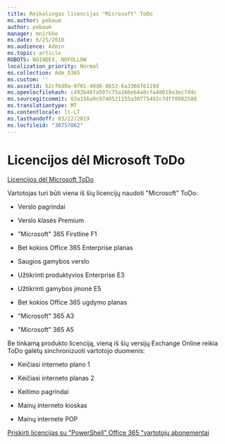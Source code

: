 ```yaml
---
title: Reikalingas licencijas "Microsoft" ToDo
ms.author: pebaum
author: pebaum
manager: mnirkhe
ms.date: 6/25/2018
ms.audience: Admin
ms.topic: article
ROBOTS: NOINDEX, NOFOLLOW
localization_priority: Normal
ms.collection: Adm_O365
ms.custom: ''
ms.assetid: b2cf6d0a-9f01-49d8-8653-6a3366f6119d
ms.openlocfilehash: c492b46fa507c75a166eb4a8cfa48019a3ec7d4c
ms.sourcegitcommit: 03a156a9c9740521155a30775492c7dff0982588
ms.translationtype: MT
ms.contentlocale: lt-LT
ms.lasthandoff: 03/22/2019
ms.locfileid: "30757862"
---
```

# <a name="required-licenses-for-microsoft-todo"></a>Licencijos dėl Microsoft ToDo

[Licencijos dėl Microsoft ToDo](https://support.office.com/article/381e9d1b-c500-49b5-973e-890fd86528d7.aspx)
  
Vartotojas turi būti viena iš šių licencijų naudoti "Microsoft" ToDo:
  
- Verslo pagrindai
    
- Verslo klasės Premium
    
- "Microsoft" 365 Firstline F1
    
- Bet kokios Office 365 Enterprise planas
    
- Saugios gamybos verslo
    
- Užtikrinti produktyvios Enterprise E3
    
- Užtikrinti gamybos įmonė E5
    
- Bet kokios Office 365 ugdymo planas
    
- "Microsoft" 365 A3
    
- "Microsoft" 365 A5
    
Be tinkamą produkto licenciją, vieną iš šių versijų Exchange Online reikia ToDo galėtų sinchronizuoti vartotojo duomenis: 
  
- Keičiasi interneto plano 1
    
- Keičiasi interneto planas 2
    
- Keitimo pagrindai
    
- Mainų interneto kioskas
    
- Mainų internete POP
    
[Priskirti licencijas su "PowerShell" Office 365 "vartotojų abonementai](https://docs.microsoft.com/office365/enterprise/powershell/assign-licenses-to-user-accounts-with-office-365-powershell )
  

